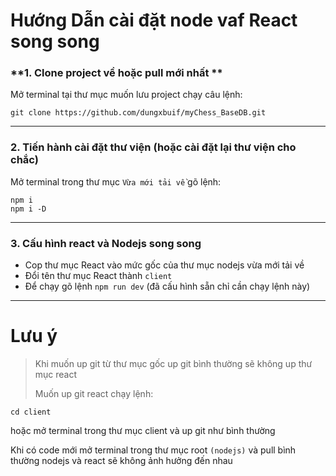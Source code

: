 # Hướng Dẫn cài đặt node vaf React song song

### **1. Clone project về hoặc pull mới nhất **

Mở terminal tại thư mục muốn lưu project chạy câu lệnh:

```
git clone https://github.com/dungxbuif/myChess_BaseDB.git
```

---

### **2. Tiến hành cài đặt thư viện (hoặc cài đặt lại thư viện cho chắc)**

Mở terminal trong thư mục `Vừa mới tải về` gõ lệnh:

```
npm i
npm i -D
```

---

### **3. Cấu hình react và Nodejs song song**
* Cop thư mục React vào mức gốc của thư mục nodejs vừa mới tải về
* Đổi tên thư mục React thành `client`
* Để chạy gõ lệnh `npm run dev` (đã cấu hình sẵn chỉ cần chạy lệnh này)

---

# Lưu ý

> Khi muốn up git từ thư mục gốc up git bình thường sẽ không up thư mục react
> 
> Muốn up git react chạy lệnh:

```
cd client
```

hoặc mở terminal trong thư mục client và up git như bình thường

Khi có code mới mở terminal trong thư mục root `(nodejs)` và pull bình thường nodejs và react sẽ không ảnh hưởng đến nhau

